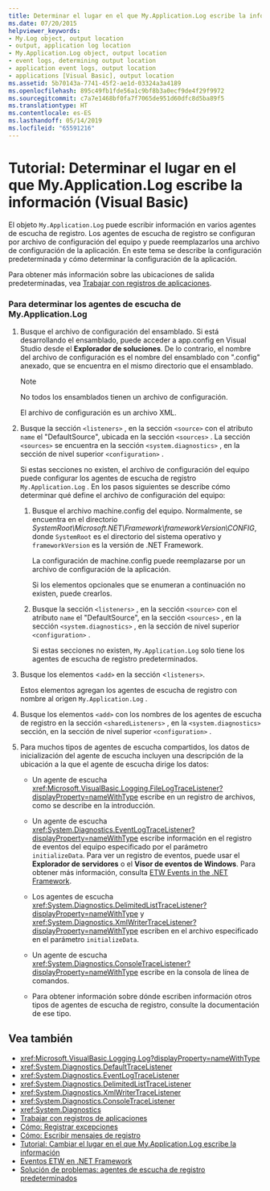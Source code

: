 ```yaml
---
title: Determinar el lugar en el que My.Application.Log escribe la información (Visual Basic)
ms.date: 07/20/2015
helpviewer_keywords:
- My.Log object, output location
- output, application log location
- My.Application.Log object, output location
- event logs, determining output location
- application event logs, output location
- applications [Visual Basic], output location
ms.assetid: 5b70143a-7741-45f2-ae1d-03324a3a4189
ms.openlocfilehash: 895c49fb1fde56a1c9bf8b3a0ecf9de4f29f9972
ms.sourcegitcommit: c7a7e1468bf0fa7f7065de951d60dfc8d5ba89f5
ms.translationtype: HT
ms.contentlocale: es-ES
ms.lasthandoff: 05/14/2019
ms.locfileid: "65591216"
---
```

# <a name="walkthrough-determining-where-myapplicationlog-writes-information-visual-basic"></a>Tutorial: Determinar el lugar en el que My.Application.Log escribe la información (Visual Basic)

El objeto `My.Application.Log` puede escribir información en varios agentes de escucha de registro. Los agentes de escucha de registro se configuran por archivo de configuración del equipo y puede reemplazarlos una archivo de configuración de la aplicación. En este tema se describe la configuración predeterminada y cómo determinar la configuración de la aplicación.

Para obtener más información sobre las ubicaciones de salida predeterminadas, vea [Trabajar con registros de aplicaciones](../../../../visual-basic/developing-apps/programming/log-info/working-with-application-logs.md).

### <a name="to-determine-the-listeners-for-myapplicationlog"></a>Para determinar los agentes de escucha de My.Application.Log

1. Busque el archivo de configuración del ensamblado. Si está desarrollando el ensamblado, puede acceder a app.config en Visual Studio desde el **Explorador de soluciones**. De lo contrario, el nombre del archivo de configuración es el nombre del ensamblado con ".config" anexado, que se encuentra en el mismo directorio que el ensamblado.

    > [!NOTE]
    >  No todos los ensamblados tienen un archivo de configuración.

    El archivo de configuración es un archivo XML.

2. Busque la sección `<listeners>` , en la sección `<source>` con el atributo `name` el "DefaultSource", ubicada en la sección `<sources>` . La sección `<sources>` se encuentra en la sección `<system.diagnostics>` , en la sección de nivel superior `<configuration>` .

    Si estas secciones no existen, el archivo de configuración del equipo puede configurar los agentes de escucha de registro `My.Application.Log` . En los pasos siguientes se describe cómo determinar qué define el archivo de configuración del equipo:

    1. Busque el archivo machine.config del equipo. Normalmente, se encuentra en el directorio *SystemRoot\Microsoft.NET\Framework\frameworkVersion\CONFIG*, donde `SystemRoot` es el directorio del sistema operativo y `frameworkVersion` es la versión de .NET Framework.

        La configuración de machine.config puede reemplazarse por un archivo de configuración de la aplicación.

        Si los elementos opcionales que se enumeran a continuación no existen, puede crearlos.

    2. Busque la sección `<listeners>` , en la sección `<source>` con el atributo `name` el "DefaultSource", en la sección `<sources>` , en la sección `<system.diagnostics>` , en la sección de nivel superior `<configuration>` .

        Si estas secciones no existen, `My.Application.Log` solo tiene los agentes de escucha de registro predeterminados.

3. Busque los elementos <`add>` en la sección <`listeners>`.

     Estos elementos agregan los agentes de escucha de registro con nombre al origen `My.Application.Log` .

4. Busque los elementos `<add>` con los nombres de los agentes de escucha de registro en la sección `<sharedListeners>` , en la `<system.diagnostics>` sección, en la sección de nivel superior `<configuration>` .

5. Para muchos tipos de agentes de escucha compartidos, los datos de inicialización del agente de escucha incluyen una descripción de la ubicación a la que el agente de escucha dirige los datos:

    - Un agente de escucha <xref:Microsoft.VisualBasic.Logging.FileLogTraceListener?displayProperty=nameWithType> escribe en un registro de archivos, como se describe en la introducción.

    - Un agente de escucha <xref:System.Diagnostics.EventLogTraceListener?displayProperty=nameWithType> escribe información en el registro de eventos del equipo especificado por el parámetro `initializeData`. Para ver un registro de eventos, puede usar el **Explorador de servidores** o el **Visor de eventos de Windows**. Para obtener más información, consulta [ETW Events in the .NET Framework](../../../../framework/performance/etw-events.md).

    - Los agentes de escucha <xref:System.Diagnostics.DelimitedListTraceListener?displayProperty=nameWithType> y <xref:System.Diagnostics.XmlWriterTraceListener?displayProperty=nameWithType> escriben en el archivo especificado en el parámetro `initializeData`.

    - Un agente de escucha <xref:System.Diagnostics.ConsoleTraceListener?displayProperty=nameWithType> escribe en la consola de línea de comandos.

    - Para obtener información sobre dónde escriben información otros tipos de agentes de escucha de registro, consulte la documentación de ese tipo.

## <a name="see-also"></a>Vea también

- <xref:Microsoft.VisualBasic.Logging.Log?displayProperty=nameWithType>
- <xref:System.Diagnostics.DefaultTraceListener>
- <xref:System.Diagnostics.EventLogTraceListener>
- <xref:System.Diagnostics.DelimitedListTraceListener>
- <xref:System.Diagnostics.XmlWriterTraceListener>
- <xref:System.Diagnostics.ConsoleTraceListener>
- <xref:System.Diagnostics>
- [Trabajar con registros de aplicaciones](../../../../visual-basic/developing-apps/programming/log-info/working-with-application-logs.md)
- [Cómo: Registrar excepciones](../../../../visual-basic/developing-apps/programming/log-info/how-to-log-exceptions.md)
- [Cómo: Escribir mensajes de registro](../../../../visual-basic/developing-apps/programming/log-info/how-to-write-log-messages.md)
- [Tutorial: Cambiar el lugar en el que My.Application.Log escribe la información](../../../../visual-basic/developing-apps/programming/log-info/walkthrough-changing-where-my-application-log-writes-information.md)
- [Eventos ETW en .NET Framework](../../../../framework/performance/etw-events.md)
- [Solución de problemas: agentes de escucha de registro predeterminados](../../../../visual-basic/developing-apps/programming/log-info/troubleshooting-log-listeners.md)
